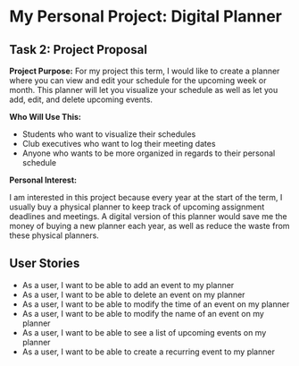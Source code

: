 # My Personal Project: Digital Planner

## Task 2: Project Proposal  

**Project Purpose:** For my project this term, I would like to create a planner  where you can view and edit your schedule for the upcoming
week or month. This planner will let you visualize your schedule as well as let you add, edit, and delete 
upcoming events. 

**Who Will Use This:**
 - Students who want to visualize their schedules
 - Club executives who want to log their meeting dates 
 - Anyone who wants to be more organized in regards to their personal schedule

**Personal Interest:**

I am interested in this project because every year at the start of the term, I usually
 buy a physical planner to keep track of upcoming assignment deadlines and meetings. A digital version of this planner
would save me the money of buying a new planner each year, as well as reduce the waste from these physical planners. 

## User Stories
- As a user, I want to be able to add an event to my planner
- As a user, I want to be able to delete an event on my planner
- As a user, I want to be able to modify the time of an event on my planner
- As a user, I want to be able to modify the name of an event on my planner
- As a user, I want to be able to see a list of upcoming events on my planner
- As a user, I want to be able to create a recurring event to my planner 